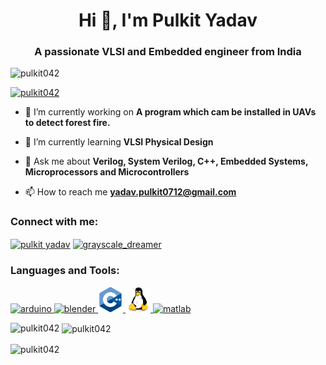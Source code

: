 <h1 align="center">Hi 👋, I'm Pulkit Yadav</h1>
<h3 align="center">A passionate VLSI and Embedded engineer from India</h3>

<p align="left"> <img src="https://komarev.com/ghpvc/?username=pulkit042&label=Profile%20views&color=0e75b6&style=flat" alt="pulkit042" /> </p>

<p align="left"> <a href="https://github.com/ryo-ma/github-profile-trophy"><img src="https://github-profile-trophy.vercel.app/?username=pulkit042" alt="pulkit042" /></a> </p>

- 🔭 I’m currently working on **A program which cam be installed in UAVs to detect forest fire.**

- 🌱 I’m currently learning **VLSI Physical Design**

- 💬 Ask me about **Verilog, System Verilog, C++, Embedded Systems, Microprocessors and Microcontrollers**

- 📫 How to reach me **yadav.pulkit0712@gmail.com**

<h3 align="left">Connect with me:</h3>
<p align="left">
<a href="https://linkedin.com/in/pulkit yadav" target="blank"><img align="center" src="https://raw.githubusercontent.com/rahuldkjain/github-profile-readme-generator/master/src/images/icons/Social/linked-in-alt.svg" alt="pulkit yadav" height="30" width="40" /></a>
<a href="https://instagram.com/grayscale_dreamer" target="blank"><img align="center" src="https://raw.githubusercontent.com/rahuldkjain/github-profile-readme-generator/master/src/images/icons/Social/instagram.svg" alt="grayscale_dreamer" height="30" width="40" /></a>
</p>

<h3 align="left">Languages and Tools:</h3>
<p align="left"> <a href="https://www.arduino.cc/" target="_blank" rel="noreferrer"> <img src="https://cdn.worldvectorlogo.com/logos/arduino-1.svg" alt="arduino" width="40" height="40"/> </a> <a href="https://www.blender.org/" target="_blank" rel="noreferrer"> <img src="https://download.blender.org/branding/community/blender_community_badge_white.svg" alt="blender" width="40" height="40"/> </a> <a href="https://www.w3schools.com/cpp/" target="_blank" rel="noreferrer"> <img src="https://raw.githubusercontent.com/devicons/devicon/master/icons/cplusplus/cplusplus-original.svg" alt="cplusplus" width="40" height="40"/> </a> <a href="https://www.linux.org/" target="_blank" rel="noreferrer"> <img src="https://raw.githubusercontent.com/devicons/devicon/master/icons/linux/linux-original.svg" alt="linux" width="40" height="40"/> </a> <a href="https://www.mathworks.com/" target="_blank" rel="noreferrer"> <img src="https://upload.wikimedia.org/wikipedia/commons/2/21/Matlab_Logo.png" alt="matlab" width="40" height="40"/> </a> </p>

<p><img align="left" src="https://github-readme-stats.vercel.app/api/top-langs?username=pulkit042&show_icons=true&locale=en&layout=compact" alt="pulkit042" /></p>

<p>&nbsp;<img align="center" src="https://github-readme-stats.vercel.app/api?username=pulkit042&show_icons=true&locale=en" alt="pulkit042" /></p>

<p><img align="center" src="https://github-readme-streak-stats.herokuapp.com/?user=pulkit042&" alt="pulkit042" /></p>
